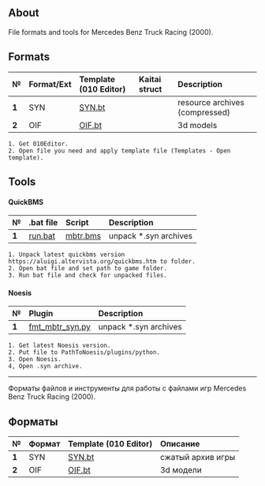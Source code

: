 ## About
File formats and tools for Mercedes Benz Truck Racing (2000).

## Formats
| № | Format/Ext  | Template (010 Editor) |  Kaitai struct | Description   |
| :-- | :------- | :-- |  :-- | :-- |
|  **1**  | SYN |  [SYN.bt](https://github.com/AlexKimov/MBTR-file-formats/blob/master/templates/010editor/SYN.bt) |  | resource archives (compressed) |
|  **2**  | OIF |  [OIF.bt](https://github.com/AlexKimov/MBTR-file-formats/blob/master/templates/010editor/OIF.bt) |  | 3d models |

    1. Get 010Editor.
    2. Open file you need and apply template file (Templates - Open template).

## Tools

#### QuickBMS 

| № | .bat file | Script  | Description   |
| :-- | :------- | :-------  | :-- |
|  **1**  | [run.bat](https://github.com/AlexKimov/MBTR-file-formats/blob/master/scripts/bms/run.bat) | [mbtr.bms](https://github.com/AlexKimov/MBTR-file-formats/blob/master/scripts/bms/mbtr.bms)  | unpack *.syn archives |

    1. Unpack latest quickbms version https://aluigi.altervista.org/quickbms.htm to folder.
    2. Open bat file and set path to game folder.
    3. Run bat file and check for unpacked files.
    
#### Noesis

| № | Plugin | Description   |
| :-- | :------- | :-------  | 
|  **1**  | [fmt_mbtr_syn.py](https://github.com/AlexKimov/MBTR-file-formats/blob/master/plugins/noesis/fmt_mbtr_syn.py)  | unpack *.syn archives |

    1. Get latest Noesis version.
    2. Put file to PathToNoesis/plugins/python.
    3. Open Noesis. 
    4, Open .syn archive.
        
----

Форматы файлов и инструменты для работы с файлами игр Mercedes Benz Truck Racing (2000).

## Форматы
| № | Формат | Template (010 Editor) | Описание   |
| :-- | :------- | :-- |  :-- | 
|  **1**  | SYN |  [SYN.bt](https://github.com/AlexKimov/MBTR-file-formats/blob/master/templates/010editor/SYN.bt) |  сжатый архив игры |
|  **2**  | OIF |  [OIF.bt](https://github.com/AlexKimov/MBTR-file-formats/blob/master/templates/010editor/OIF.bt) |  3d модели |
